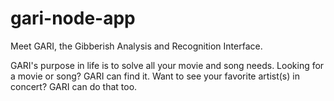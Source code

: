 # gari-node-app
Meet GARI, the Gibberish Analysis and Recognition Interface.

GARI's purpose in life is to solve all your movie and song needs. Looking for a movie or song? GARI can find it. Want to see your favorite artist(s) in concert? GARI can do that too. 